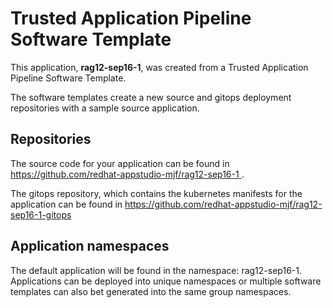 # Trusted Application Pipeline Software Template

This application, **rag12-sep16-1**, was created from a Trusted Application Pipeline Software Template.

The software templates create a new source and gitops deployment repositories with a sample source application. 

## Repositories

The source code for your application can be found in [https://github.com/redhat-appstudio-mjf/rag12-sep16-1 ](https://github.com/redhat-appstudio-mjf/rag12-sep16-1 ).
 
The gitops repository, which contains the kubernetes manifests for the application can be found in 
[https://github.com/redhat-appstudio-mjf/rag12-sep16-1-gitops ](https://github.com/redhat-appstudio-mjf/rag12-sep16-1-gitops ) 

## Application namespaces 

The default application will be found in the namespace: rag12-sep16-1. Applications can be deployed into unique namespaces or multiple software templates can also bet generated into the same group namespaces.  